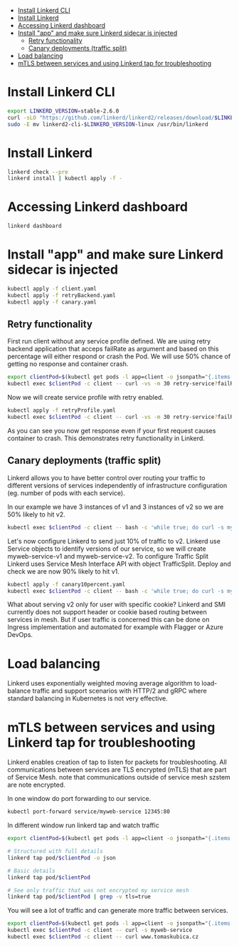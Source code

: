- [Install Linkerd CLI](#install-linkerd-cli)
- [Install Linkerd](#install-linkerd)
- [Accessing Linkerd dashboard](#accessing-linkerd-dashboard)
- [Install &quot;app&quot; and make sure Linkerd sidecar is injected](#install-quotappquot-and-make-sure-linkerd-sidecar-is-injected)
  - [Retry functionality](#retry-functionality)
  - [Canary deployments (traffic split)](#canary-deployments-traffic-split)
- [Load balancing](#load-balancing)
- [mTLS between services and using Linkerd tap for troubleshooting](#mtls-between-services-and-using-linkerd-tap-for-troubleshooting)

# Install Linkerd CLI
```bash
export LINKERD_VERSION=stable-2.6.0
curl -sLO "https://github.com/linkerd/linkerd2/releases/download/$LINKERD_VERSION/linkerd2-cli-$LINKERD_VERSION-linux"
sudo -E mv linkerd2-cli-$LINKERD_VERSION-linux /usr/bin/linkerd
```

# Install Linkerd

```bash
linkerd check --pre
linkerd install | kubectl apply -f -
```

# Accessing Linkerd dashboard

```bash
linkerd dashboard
```

# Install "app" and make sure Linkerd sidecar is injected
```bash
kubectl apply -f client.yaml
kubectl apply -f retryBackend.yaml
kubectl apply -f canary.yaml
```

## Retry functionality
First run client without any service profile defined. We are using retry backend application that acceps failRate as argument and based on this percentage will either respond or crash the Pod. We will use 50% chance of getting no response and container crash.

```bash
export clientPod=$(kubectl get pods -l app=client -o jsonpath="{.items[0].metadata.name}")
kubectl exec $clientPod -c client -- curl -vs -m 30 retry-service?failRate=50
```

Now we will create service profile with retry enabled.

```bash
kubectl apply -f retryProfile.yaml
kubectl exec $clientPod -c client -- curl -vs -m 30 retry-service?failRate=50
```

As you can see you now get response even if your first request causes container to crash. This demonstrates retry functionality in Linkerd.

## Canary deployments (traffic split)
Linkerd allows you to have better control over routing your traffic to different versions of services independently of infrastructure configuration (eg. number of pods with each service).

In our example we have 3 instances of v1 and 3 instances of v2 so we are 50% likely to hit v2.

```bash
kubectl exec $clientPod -c client -- bash -c 'while true; do curl -s myweb-service; echo; done'
```

Let's now configure Linkerd to send just 10% of traffic to v2. Linkerd use Service objects to identify versions of our service, so we will create myweb-service-v1 and myweb-service-v2. To configure Traffic Split Linkerd uses Service Mesh Interface API with object TrafficSplit. Deploy and check we are now 90% likely to hit v1.

```bash
kubectl apply -f canary10percent.yaml
kubectl exec $clientPod -c client -- bash -c 'while true; do curl -s myweb-service; echo; done'
```

What about serving v2 only for user with specific cookie? Linkerd and SMI currently does not support header or cookie based routing between services in mesh. But if user traffic is concerned this can be done on Ingress implementation and automated for example with Flagger or Azure DevOps.

# Load balancing
Linkerd uses exponentially weighted moving average algorithm to load-balance traffic and support scenarios with HTTP/2 and gRPC where standard balancing in Kubernetes is not very effective.

#  mTLS between services and using Linkerd tap for troubleshooting
Linkerd enables creation of tap to listen for packets for troubleshooting. All communications between services are TLS encrypted (mTLS) that are part of Service Mesh. note that communications outside of service mesh szstem are note encrypted.

In one window do port forwarding to our service.

```bash
kubectl port-forward service/myweb-service 12345:80
```

In different window run linkerd tap and watch traffic
```bash
export clientPod=$(kubectl get pods -l app=client -o jsonpath="{.items[0].metadata.name}")

# Structured with full details
linkerd tap pod/$clientPod -o json

# Basic details
linkerd tap pod/$clientPod

# See only traffic that was not encrypted my service mesh
linkerd tap pod/$clientPod | grep -v tls=true
```

You will see a lot of traffic and can generate more traffic between services.

```bash
export clientPod=$(kubectl get pods -l app=client -o jsonpath="{.items[0].metadata.name}")
kubectl exec $clientPod -c client -- curl -s myweb-service
kubectl exec $clientPod -c client -- curl www.tomaskubica.cz
```